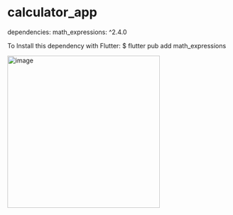 # calculator_app

dependencies:
  math_expressions: ^2.4.0

To Install this dependency with Flutter:
$ flutter pub add math_expressions

<img width="343" alt="image" src="https://github.com/CHOC4HOL1C/Flutter-Calculator-App/assets/95487275/e116527f-ffdf-4afd-847b-39fc72953b43">

